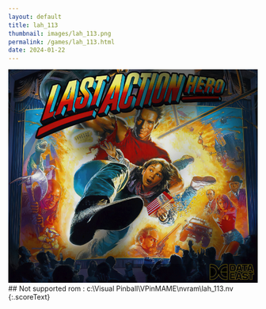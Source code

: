 ```yaml
---
layout: default
title: lah_113
thumbnail: images/lah_113.png
permalink: /games/lah_113.html
date: 2024-01-22
---
```


<img src="../images/lah_113.png" class="gameThumbnail img-fluid mx-auto align-middle">
## Not supported rom : c:\Visual Pinball\VPinMAME\nvram\lah_113.nv
{:.scoreText}

